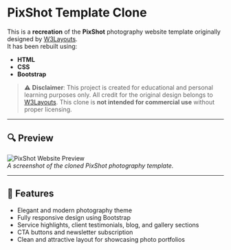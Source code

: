 # PixShot Template Clone

This is a **recreation** of the **PixShot** photography website template originally designed by [W3Layouts](https://w3layouts.com/).  
It has been rebuilt using:

- **HTML**
- **CSS**
- **Bootstrap**

> ⚠️ **Disclaimer**: This project is created for educational and personal learning purposes only. All credit for the original design belongs to [W3Layouts](https://w3layouts.com/). This clone is **not intended for commercial use** without proper licensing.

---

## 🔍 Preview

![PixShot Website Preview](./screenshot.png)  
*A screenshot of the cloned PixShot photography template.*

---

## 🎯 Features

- Elegant and modern photography theme
- Fully responsive design using Bootstrap
- Service highlights, client testimonials, blog, and gallery sections
- CTA buttons and newsletter subscription
- Clean and attractive layout for showcasing photo portfolios
